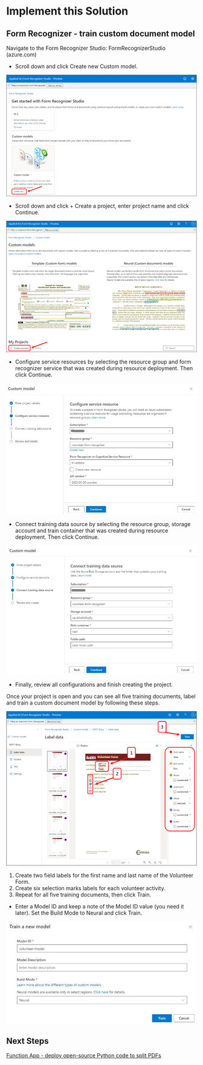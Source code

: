 # Implement this Solution

## Form Recognizer - train custom document model

Navigate to the Form Recognizer Studio: FormRecognizerStudio (azure.com)

- Scroll down and click Create new Custom model.

![FR Studio New Model](images/012-new-model.png)

- Scroll down and click + Create a project, enter project name and click Continue.

![FR Studio New Project](images/013-new-proj.png)

- Configure service resources by selecting the resource group and form recognizer service that was created during resource deployment. Then click Continue.
 
![FR Configure service resources](images/014-service-resources.jpg)

- Connect training data source by selecting the resource group, storage account and train container that was created during resource deployment. Then click Continue.

![Connect training data source](images/015-training.jpg)


- Finally, review all configurations and finish creating the project.
  

Once your project is open and you can see all five training documents, label and train a custom document model by following these steps.

![Label and train](images/016-label-train.png)

1. Create two field labels for the first name and last name of the Volunteer Form.
2. Create six selection marks labels for each volunteer activity.
3. Repeat for all five training documents, then click Train.

- Enter a Model ID and keep a note of the Model ID value (you need it later). Set the Build Mode to Neural and click Train.

![Model ID and Train](images/017-model-id.jpg)

## Next Steps

[Function App - deploy open-source Python code to split PDFs](04-deploy-function-app-to-split-pdfs.md)